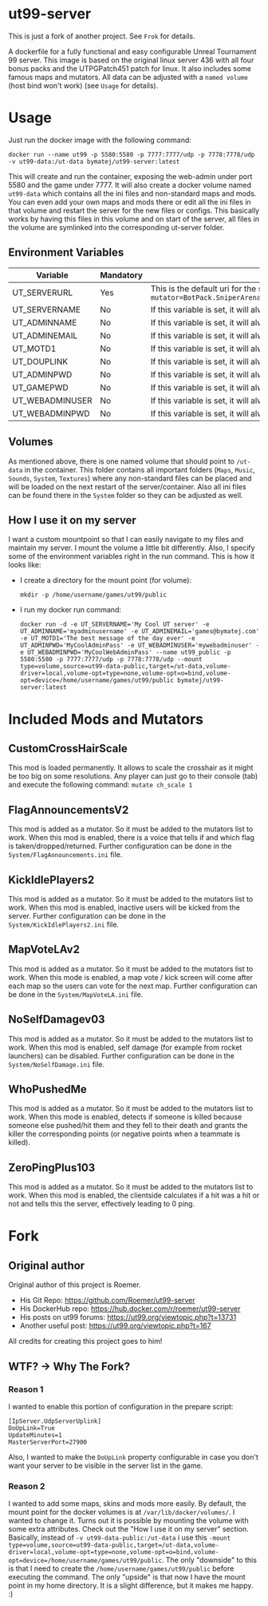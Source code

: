 # ut99-server
This is just a fork of another project. See `Frok` for details.

A dockerfile for a fully functional and easy configurable Unreal Tournament 99 server.
This image is based on the original linux server 436 with all four bonus packs and the UTPGPatch451 patch for linux.
It also includes some famous maps and mutators.
All data can be adjusted with a `named volume` (host bind won't work) (see `Usage` for details).

# Usage
Just run the docker image with the following command:
```
docker run --name ut99 -p 5580:5580 -p 7777:7777/udp -p 7778:7778/udp -v ut99-data:/ut-data bymatej/ut99-server:latest
```
This will create and run the container, exposing the web-admin under port 5580 and the game under 7777.
It will also create a docker volume named `ut99-data` which contains all the ini files and non-standard maps and mods.
You can even add your own maps and mods there or edit all the ini files in that volume and restart the server for the new files or configs.
This basically works by having this files in this volume and on start of the server, all files in the volume are symlinked into the corresponding ut-server folder.

## Environment Variables
| Variable | Mandatory | Description |
| -------- | --------- | ----------- |
| UT_SERVERURL | Yes | This is the default uri for the server startup. By default, it looks like this `CTF-Face?game=BotPack.CTFGame?mutator=BotPack.SniperArena,MapVoteLAv2.BDBMapVote,FlagAnnouncementsV2.FlagAnnouncements,ZeroPingPlus103.ZP_SniperArena,KickIdlePlayers2.KickIdlePlayers2` |
| UT_SERVERNAME | No | If this variable is set, it will always override the server name in `UnrealTournament.ini` with this on startup. |
| UT_ADMINNAME | No | If this variable is set, it will always override the admin name in `UnrealTournament.ini` with this on startup. |
| UT_ADMINEMAIL | No | If this variable is set, it will always override the admin email in `UnrealTournament.ini` with this on startup. |
| UT_MOTD1 | No | If this variable is set, it will always override the MOTD1 in `UnrealTournament.ini` with this on startup. |
| UT_DOUPLINK | No | If this variable is set, it will always override the DoUpLink in `UnrealTournament.ini` with this on startup. Default is `true`.|
| UT_ADMINPWD | No | If this variable is set, it will always override the admin password in `UnrealTournament.ini` with this on startup. |
| UT_GAMEPWD | No | If this variable is set, it will always override the game password in `UnrealTournament.ini` with this on startup. |
| UT_WEBADMINUSER | No | If this variable is set, it will always override the web admin username in `UnrealTournament.ini` with this on startup. |
| UT_WEBADMINPWD | No | If this variable is set, it will always override the web admin password in `UnrealTournament.ini` with this on startup. |

## Volumes
As mentioned above, there is one named volume that should point to `/ut-data` in the container.
This folder contains all important folders (`Maps`, `Music`, `Sounds`, `System`, `Textures`) where any non-standard files can be placed and will be loaded on the next restart of the server/container.
Also all ini files can be found there in the `System` folder so they can be adjusted as well.

## How I use it on my server
I want a custom mountpoint so that I can easily navigate to my files and maintain my server. I mount the volume a little bit differently. Also, I specify some of the environment variables right in the run command. This is how it looks like:
- I create a directory for the mount point (for volume):
  ```
  mkdir -p /home/username/games/ut99/public
  ``` 
- I run my docker run command: 
  ```
  docker run -d -e UT_SERVERNAME='My Cool UT server' -e UT_ADMINNAME='myadminusername' -e UT_ADMINEMAIL='games@bymatej.com' -e UT_MOTD1='The best message of the day ever' -e UT_ADMINPWD='MyCoolAdminPass' -e UT_WEBADMINUSER='mywebadminuser' -e UT_WEBADMINPWD='MyCoolWebAdminPass' --name ut99_public -p 5580:5580 -p 7777:7777/udp -p 7778:7778/udp --mount type=volume,source=ut99-data-public,target=/ut-data,volume-driver=local,volume-opt=type=none,volume-opt=o=bind,volume-opt=device=/home/username/games/ut99/public bymatej/ut99-server:latest
  ```


# Included Mods and Mutators

## CustomCrossHairScale
This mod is loaded permanently. It allows to scale the crosshair as it might be too big on some resolutions.
Any player can just go to their console (tab) and execute the following command:
`mutate ch_scale 1`

## FlagAnnouncementsV2
This mod is added as a mutator. So it must be added to the mutators list to work.
When this mod is enabled, there is a voice that tells if and which flag is taken/dropped/returned.
Further configuration can be done in the `System/FlagAnnouncements.ini` file.

## KickIdlePlayers2
This mod is added as a mutator. So it must be added to the mutators list to work.
When this mod is enabled, inactive users will be kicked from the server.
Further configuration can be done in the `System/KickIdlePlayers2.ini` file.

## MapVoteLAv2
This mod is added as a mutator. So it must be added to the mutators list to work.
When this mode is enabled, a map vote / kick screen will come after each map so the users can vote for the next map.
Further configuration can be done in the `System/MapVoteLA.ini` file.

## NoSelfDamagev03
This mod is added as a mutator. So it must be added to the mutators list to work.
When this mod is enabled, self damage (for example from rocket launchers) can be disabled.
Further configuration can be done in the `System/NoSelfDamage.ini` file.

## WhoPushedMe
This mod is added as a mutator. So it must be added to the mutators list to work.
When this mode is enabled, detects if someone is killed because someone else pushed/hit them and they fell to their death and grants the killer the corresponding points (or negative points when a teammate is killed).

## ZeroPingPlus103
This mod is added as a mutator. So it must be added to the mutators list to work.
When this mod is enabled, the clientside calculates if a hit was a hit or not and tells this the server, effectively leading to 0 ping.

# Fork
## Original author
Original author of this project is Roemer.
- His Git Repo: https://github.com/Roemer/ut99-server
- His DockerHub repo: https://hub.docker.com/r/roemer/ut99-server
- His posts on ut99 forums: https://ut99.org/viewtopic.php?t=13731
- Another useful post: https://ut99.org/viewtopic.php?t=167

All credits for creating this project goes to him!

## WTF? -> Why The Fork?

### Reason 1
I wanted to enable this portion of configuration in the prepare script:

    [IpServer.UdpServerUplink]
    DoUpLink=True
    UpdateMinutes=1
    MasterServerPort=27900

  Also, I wanted to make the `DoUpLink` property configurable in case you don't want your server to be visible in the server list in the game.

### Reason 2
I wanted to add some maps, skins and mods more easily. By default, the mount point for the docker volumes is at `/var/lib/docker/volumes/`. I wanted to change it. Turns out it is possible by mounting the volume with some extra attributes. Check out the "How I use it on my server" section.
Basically, instead of `-v ut99-data-public:/ut-data` i use this `-mount type=volume,source=ut99-data-public,target=/ut-data,volume-driver=local,volume-opt=type=none,volume-opt=o=bind,volume-opt=device=/home/username/games/ut99/public`. The only "downside" to this is that I need to create the `/home/username/games/ut99/public` before executing the command. The only "upside" is that now I have the mount point in my home directory.
It is a slight difference, but it makes me happy. :)
